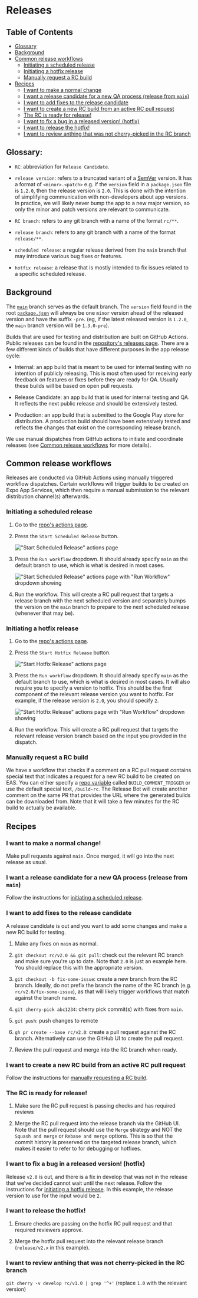 # Releases

## Table of Contents

- [Glossary](#glossary)
- [Background](#background)
- [Common release workflows](#common-release-workflows)
  - [Initiating a scheduled release](#initiating-a-scheduled-release)
  - [Initiating a hotfix release](#initiating-a-hotfix-release)
  - [Manually request a RC build](#manually-request-a-rc-build)
- [Recipes](#recipes)
  - [I want to make a normal change](#i-want-to-make-a-normal-change)
  - [I want a release candidate for a new QA process (release from `main`)](#i-want-a-release-candidate-for-a-new-qa-process-release-from-develop)
  - [I want to add fixes to the release candidate](#i-want-to-add-fixes-to-the-release-candidate)
  - [I want to create a new RC build from an active RC pull request](#i-want-to-create-a-new-rc-build-from-an-active-rc-pull-request)
  - [The RC is ready for release!](#the-rc-is-ready-for-release)
  - [I want to fix a bug in a released version! (hotfix)](#i-want-to-fix-a-bug-in-a-released-version-hotfix)
  - [I want to release the hotfix!](#i-want-to-release-the-hotfix)
  - [I want to review anthing that was not cherry-picked in the RC branch](#i-want-to-review-anthing-that-was-not-cherry-picked-in-the-rc-branch)

## Glossary:

- `RC`: abbreviation for `Release Candidate`.

- `release version`: refers to a truncated variant of a [SemVer](https://semver.org/) version. It has a format of `<minor>.<patch>` e.g. if the `version` field in a `package.json` file is `1.2.0`, then the release version is `2.0`. This is done with the intention of simplifying communication with non-developers about app versions. In practice, we will likely never bump the app to a new major version, so only the minor and patch versions are relevant to communicate.

- `RC branch`: refers to any git branch with a name of the format `rc/**`.

- `release branch`: refers to any git branch with a name of the format `release/**`.

- `scheduled release`: a regular release derived from the `main` branch that may introduce various bug fixes or features.

- `hotfix release`: a release that is mostly intended to fix issues related to a specific scheduled release.

## Background

The [`main`](https://github.com/digidem/comapeo-desktop/tree/main) branch serves as the default branch. The `version` field found in the root [`package.json`](../package.json) will always be one `minor` version ahead of the released version and have the suffix `-pre`. (eg, if the latest released version is `1.2.0`, the `main` branch version will be `1.3.0-pre`).

Builds that are used for testing and distribution are built on GitHub Actions. Public releases can be found in the [repository's releases page](https://github.com/digidem/comapeo-desktop/releases). There are a few different kinds of builds that have different purposes in the app release cycle:

- Internal: an app build that is meant to be used for internal testing with no intention of publicly releasing. This is most often used for receiving early feedback on features or fixes before they are ready for QA. Usually these builds will be based on open pull requests.

- Release Candidate: an app build that is used for internal testing and QA. It reflects the next public release and should be extensively tested.

- Production: an app build that is submitted to the Google Play store for distribution. A production build should have been extensively tested and reflects the changes that exist on the corresponding release branch.

We use manual dispatches from GitHub actions to initiate and coordinate releases (see [Common release workflows](#common-release-workflows) for more details).

## Common release workflows

Releases are conducted via GitHub Actions using manually triggered workflow dispatches. Certain workflows will trigger builds to be created on Expo App Services, which then require a manual submission to the relevant distribution channel(s) afterwards.

### Initiating a scheduled release

1. Go to the [repo's actions page](https://github.com/digidem/comapeo-desktop/actions).

2. Press the `Start Scheduled Release` button.

   !["Start Scheduled Release" actions page](./images/start-scheduled-release-00.png)

3. Press the `Run workflow` dropdown. It should already specify `main` as the default branch to use, which is what is desired in most cases.

   !["Start Scheduled Release" actions page with "Run Workflow" dropdown showing](./images/start-scheduled-release-01.png)

4. Run the workflow. This will create a RC pull request that targets a release branch with the next scheduled version and separately bumps the version on the `main` branch to prepare to the next scheduled release (whenever that may be).

### Initiating a hotfix release

1. Go to the [repo's actions page](https://github.com/digidem/comapeo-desktop/actions).

2. Press the `Start Hotfix Release` button.

   !["Start Hotfix Release" actions page](./images/start-hotfix-release-00.png)

3. Press the `Run workflow` dropdown. It should already specify `main` as the default branch to use, which is what is desired in most cases. It will also require you to specify a version to hotfix. This should be the first component of the relevant release version you want to hotfix. For example, if the release version is `2.0`, you should specify `2`.

   !["Start Hotfix Release" actions page with "Run Workflow" dropdown showing](./images/start-hotfix-release-01.png)

4. Run the workflow. This will create a RC pull request that targets the relevant release version branch based on the input you provided in the dispatch.

### Manually request a RC build

We have a workflow that checks if a comment on a RC pull request contains special text that indicates a request for a new RC build to be created on EAS. You can either specify a [repo variable](https://github.com/digidem/comapeo-desktop/settings/variables/actions) called `BUILD_COMMENT_TRIGGER` or use the default special text, `/build-rc`. The Release Bot will create another comment on the same PR that provides the URL where the generated builds can be downloaded from. Note that it will take a few minutes for the RC build to actually be available.

## Recipes

### I want to make a normal change!

Make pull requests against `main`. Once merged, it will go into the next release as usual.

### I want a release candidate for a new QA process (release from `main`)

Follow the instructions for [initiating a scheduled release](#initiating-a-scheduled-release).

### I want to add fixes to the release candidate

A release candidate is out and you want to add some changes and make a new RC build for testing.

1. Make any fixes on `main` as normal.

2. `git checkout rc/v2.0 && git pull`: check out the relevant RC branch and make sure you're up to date. Note that `2.0` is just an example here. You should replace this with the appropriate version.

3. `git checkout -b fix-some-issue`: create a new branch from the RC branch. Ideally, do not prefix the branch the name of the RC branch (e.g. `rc/v2.0/fix-some-issue`), as that will likely trigger workflows that match against the branch name.

4. `git cherry-pick abc1234`: cherry pick commit(s) with fixes from `main`.

5. `git push`: push changes to remote

6. `gh pr create --base rc/v2.0`: create a pull request against the RC branch. Alternatively can use the GitHub UI to create the pull request.

7. Review the pull request and merge into the RC branch when ready.

### I want to create a new RC build from an active RC pull request

Follow the instructions for [manually requesting a RC build](#manually-request-a-rc-build).

### The RC is ready for release!

1. Make sure the RC pull request is passing checks and has required reviews

2. Merge the RC pull request into the release branch via the GitHub UI. Note that the pull request should use the `Merge` strategy and NOT the `Squash and merge` or `Rebase and merge` options. This is so that the commit history is preserved on the targeted release branch, which makes it easier to refer to for debugging or hotfixes.

### I want to fix a bug in a released version! (hotfix)

Release `v2.0` is out, and there is a fix in develop that was not in the release that we’ve decided cannot wait until the next release. Follow the instructions for [initiating a hotfix release](#initiating-a-hotfix-release). In this example, the release version to use for the input would be `2`.

### I want to release the hotfix!

1. Ensure checks are passing on the hotfix RC pull request and that required reviewers approve.

2. Merge the hotfix pull request into the relevant release branch (`release/v2.x` in this example).

### I want to review anthing that was not cherry-picked in the RC branch

`git cherry -v develop rc/v1.0 | grep '^+'` (replace `1.0` with the relevant version)
